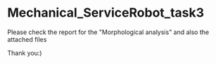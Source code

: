 # Mechanical_ServiceRobot_task3
Please check the report for the "Morphological analysis"
and also the attached files

Thank you:)
